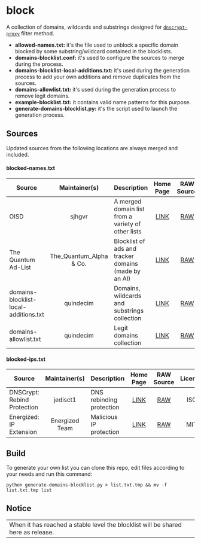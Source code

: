 # block

A collection of domains, wildcards and substrings designed for [`dnscrypt-proxy`](https://github.com/DNSCrypt/dnscrypt-proxy) filter method.

- __allowed-names.txt:__ it's the file used to unblock a specific domain blocked by some substring/wildcard contained in the blocklists.
- __domains-blocklist.conf:__ it's used to configure the sources to merge during the process.
- __domains-blocklist-local-additions.txt:__ it's used during the generation process to add your own additions and remove duplicates from the sources.
- __domains-allowlist.txt:__ it's used during the generation process to remove legit domains.
- __example-blocklist.txt:__ it contains valid name patterns for this purpose.
- __generate-domains-blocklist.py:__ it's the script used to launch the generation process.

## Sources

Updated sources from the following locations are always merged and included.

#### blocked-names.txt

| Source | Maintainer(s) | Description | Home Page | RAW Source | License |
|--------|:-------------:|-------------|:---------:|:----------:|:-------:|
OISD | sjhgvr | A merged domain list from a variety of other lists  | [LINK](https://oisd.nl/) | [RAW](https://dbl.oisd.nl/) | All Rights Reserved |
The Quantum Ad-List | The_Quantum_Alpha & Co. | Blocklist of ads and tracker domains (made by an AI) | [LINK](https://gitlab.com/The_Quantum_Alpha/the-quantum-ad-list) | [RAW](https://gitlab.com/The_Quantum_Alpha/the-quantum-ad-list/-/raw/master/For%20hosts%20file/The_Quantum_Ad-List.txt) | The Unlicense |
 domains-blocklist-local-additions.txt | quindecim | Domains, wildcards and substrings collection | [LINK](https://git.nixnet.services/quindecim/block) | [RAW](https://git.nixnet.services/quindecim/block/raw/branch/master/domains-blocklist-local-additions.txt) | GPLv3 |
 domains-allowlist.txt | quindecim | Legit domains collection | [LINK](https://git.nixnet.services/quindecim/block) | [RAW](https://git.nixnet.services/quindecim/block/raw/branch/master/domains-allowlist.txt) | GPLv3 |

#### blocked-ips.txt

| Source | Maintainer(s) | Description | Home Page | RAW Source | License |
|--------|:-------------:|-------------|:---------:|:----------:|:-------:|
DNSCrypt: Rebind Protection | jedisct1 | DNS rebinding protection | [LINK](https://en.wikipedia.org/wiki/DNS_rebinding) | [RAW](https://github.com/DNSCrypt/dnscrypt-proxy/wiki/Filters#dns-rebind-protection) | ISC |
Energized: IP Extension | Energized Team | Malicious IP protection | [LINK](https://energized.pro/) | [RAW](https://block.energized.pro/extensions/ips/formats/list.txt) | MIT |

## Build

To generate your own list you can clone this repo, edit files according to your needs and run this command:
```
python generate-domains-blocklist.py > list.txt.tmp && mv -f list.txt.tmp list
```

## Notice

<table>
<tr>
<td>
When it has reached a stable level the blocklist will be shared here as release.
</td>
</tr>
</table>